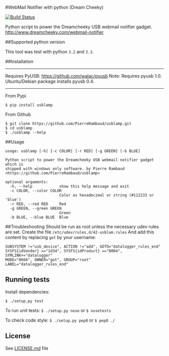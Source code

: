 #WebMail Notifier with python (Dream Cheeky)

[![Build Status](https://travis-ci.org/PierreRambaud/usblamp.png?branch=develop)](https://travis-ci.org/PierreRambaud/usblamp)

Python script to power the Dreamcheeky USB webmail notifier gadget. <http://www.dreamcheeky.com/webmail-notifier>

##Supported python version

This tool was test with python `3.2` and `3.3`.

##Installation

- - -

Requires PyUSB:
<https://github.com/walac/pyusb>
Note: Requires pyusb 1.0. Ubuntu/Debian package installs pyusb 0.4.

- - -

From Pypi

```
$ pip install usblamp
```

From Github

```
$ git clone https://github.com/PierreRambaud/usblamp.git
$ cd usblamp
$ ./usblamp --help
```

##Usage
```
usage: usblamp [-h] [-c COLOR] [-r RED] [-g GREEN] [-b BLUE]

Python script to power the Dreamcheeky USB webmail notifier gadget which is
shipped with windows only software. by Pierre Rambaud
<https://github.com/PierreRambaud/usblamp>

optional arguments:
  -h, --help            show this help message and exit
  -c COLOR, --color COLOR
                        Color as hexadecimal or string (#112233 or 'blue')
  -r RED, --red RED     Red
  -g GREEN, --green GREEN
                        Green
  -b BLUE, --blue BLUE  Blue
```

##Troubleshooting
Should be run as root unless the necessary udev rules are set.
Create the file `/etc/udev/rules.d/42-usblam.rules`
And add this content by replacing `got` by your username:
```
SUBSYSTEM !="usb_device", ACTION !="add", GOTO="datalogger_rules_end"
SYSFS{idVendor} =="1d34", SYSFS{idProduct} =="0004", SYMLINK+="datalogger"
MODE="0666", OWNER="got", GROUP="root"
LABEL="datalogger_rules_end"
```

## Running tests
Install dependencies:

`$ ./setup.py test`

To run unit tests:
`$ ./setup.py nose`
or
`$ nosetests`

To check code style:
`$ ./setup.py pep8`
or
`$ pep8 ./`


## License
   See [LICENSE.md](LICENSE.md) file

